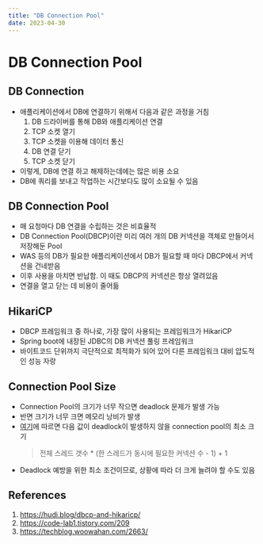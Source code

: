 ```yaml
---
title: "DB Connection Pool"
date: 2023-04-30
---
```


# DB Connection Pool

## DB Connection

- 애플리케이션에서 DB에 연결하기 위해서 다음과 같은 과정을 거침
  1.  DB 드라이버를 통해 DB와 애플리케이션 연결
  2.  TCP 소켓 열기
  3.  TCP 소켓을 이용해 데이터 통신
  4.  DB 연결 닫기
  5.  TCP 소켓 닫기
- 이렇게, DB에 연결 하고 해제하는데에는 많은 비용 소요
- DB에 쿼리를 보내고 작업하는 시간보다도 많이 소요될 수 있음

## DB Connection Pool

- 매 요청마다 DB 연결을 수립하는 것은 비효율적
- DB Connection Pool(DBCP)이란 미리 여러 개의 DB 커넥션을 객체로 만들어서 저장해둔 Pool
- WAS 등의 DB가 필요한 애플리케이션에서 DB가 필요할 때 마다 DBCP에서 커넥션을 건네받음
- 이후 사용을 마치면 반납함. 이 때도 DBCP의 커넥션은 항상 열려있음
- 연결을 열고 닫는 데 비용이 줄어듦

## HikariCP

- DBCP 프레임워크 중 하나로, 가장 많이 사용되는 프레임워크가 HikariCP
- Spring boot에 내장된 JDBC의 DB 커넥션 풀링 프레임워크
- 바이트코드 단위까지 극단적으로 최적화가 되어 있어 다른 프레임워크 대비 압도적인 성능 자랑

## Connection Pool Size

- Connection Pool의 크기가 너무 작으면 deadlock 문제가 발생 가능
- 반면 크기가 너무 크면 메모리 낭비가 발생
- [여기](https://techblog.woowahan.com/2663/)에 따르면 다음 값이 deadlock이 발생하지 않을 connection pool의 최소 크기
  > 전체 스레드 갯수 \* (한 스레드가 동시에 필요한 커넥션 수 - 1) + 1
- Deadlock 예방을 위한 최소 조건이므로, 상황에 따라 더 크게 늘려야 할 수도 있음

## References

1. https://hudi.blog/dbcp-and-hikaricp/
2. https://code-lab1.tistory.com/209
3. https://techblog.woowahan.com/2663/
